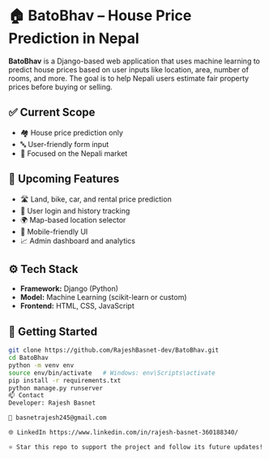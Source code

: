 # 🏠 BatoBhav – House Price Prediction in Nepal

**BatoBhav** is a Django-based web application that uses machine learning to predict house prices based on user inputs like location, area, number of rooms, and more. The goal is to help Nepali users estimate fair property prices before buying or selling.

## ✅ Current Scope

- 🏘️ House price prediction only
- 🔤 User-friendly form input
- 🎯 Focused on the Nepali market

## 🚧 Upcoming Features

- 🛣️ Land, bike, car, and rental price prediction
- 👤 User login and history tracking
- 🌍 Map-based location selector
- 📱 Mobile-friendly UI
- 📈 Admin dashboard and analytics

## ⚙️ Tech Stack

- **Framework:** Django (Python)
- **Model:** Machine Learning (scikit-learn or custom)
- **Frontend:** HTML, CSS, JavaScript

## 🚀 Getting Started

```bash
git clone https://github.com/RajeshBasnet-dev/BatoBhav.git
cd BatoBhav
python -m venv env
source env/bin/activate   # Windows: env\Scripts\activate
pip install -r requirements.txt
python manage.py runserver
📫 Contact
Developer: Rajesh Basnet

📧 basnetrajesh245@gmail.com

🌐 LinkedIn https://www.linkedin.com/in/rajesh-basnet-360188340/

⭐ Star this repo to support the project and follow its future updates!

